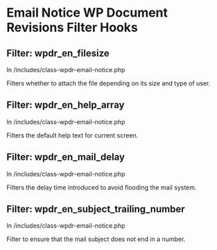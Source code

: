 # Email Notice WP Document Revisions Filter Hooks

## Filter: wpdr_en_filesize

In /includes/class-wpdr-email-notice.php

Filters whether to attach the file depending on its size and type of user.

## Filter: wpdr_en_help_array

In /includes/class-wpdr-email-notice.php

Filters the default help text for current screen.

## Filter: wpdr_en_mail_delay

In /includes/class-wpdr-email-notice.php

Filters the delay time introduced to avoid flooding the mail system.

## Filter: wpdr_en_subject_trailing_number

In /includes/class-wpdr-email-notice.php

Filter to ensure that the mail subject does not end in a number.

